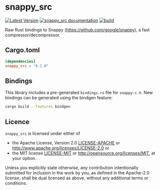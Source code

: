 # snappy_src

[![Latest Version](https://img.shields.io/crates/v/snappy_src.svg)](https://crates.io/crates/snappy_src)
[![snappy_src documentation](https://docs.rs/snappy_src/badge.svg)](https://docs.rs/snappy_src)
[![build](https://github.com/LDeakin/snappy_src/actions/workflows/ci.yml/badge.svg)](https://github.com/LDeakin/snappy_src/actions/workflows/ci.yml)

Raw Rust bindings to Snappy (<https://github.com/google/snappy>), a fast compressor/decompressor.

## Cargo.toml
```toml
[dependencies]
snappy_src = "0.1.0"
```

## Bindings
This library includes a pre-generated `bindings.rs` file for `snappy-c.h`. New bindings can be generated using the bindgen feature:
```bash
cargo build --features bindgen
```

## Licence
`snappy_src` is licensed under either of
 - the Apache License, Version 2.0 [LICENSE-APACHE](./LICENCE-APACHE) or <http://www.apache.org/licenses/LICENSE-2.0> or
 - the MIT license [LICENSE-MIT](./LICENCE-MIT) or <http://opensource.org/licenses/MIT>, at your option.

Unless you explicitly state otherwise, any contribution intentionally submitted for inclusion in the work by you, as defined in the Apache-2.0 license, shall be dual licensed as above, without any additional terms or conditions.
